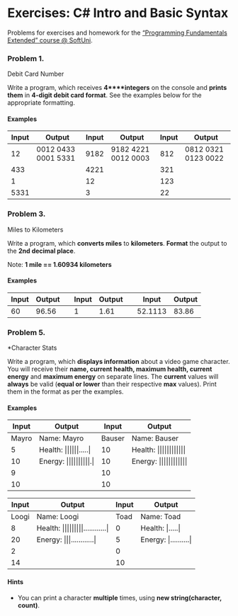 # Exercises: C# Intro and Basic Syntax
Problems for exercises and homework for the
[“Programming
Fundamentals Extended” course @ SoftUni](https://softuni.bg/courses/programming-fundamentals).

### Problem 1.              
Debit Card Number

Write a program, which receives **4****integers** on the
console and **prints them** in **4-digit debit card format**. See the
examples below for the appropriate formatting.

#### Examples

 

| Input | Output              | Input | Output              | Input | Output              |
|-------|---------------------|-------|---------------------|-------|---------------------|
| 12    | 0012 0433 0001 5331 | 9182  | 9182 4221 0012 0003 | 812   | 0812 0321 0123 0022 |
| 433   |                     | 4221  |                     | 321   |                     |
| 1     |                     | 12    |                     | 123   |                     |
| 5331  |                     | 3     |                     | 22    |                     |


### Problem 3.
Miles to Kilometers

Write a program, which **converts miles** to **kilometers**. **Format** the output to the **2nd decimal place**.

Note: **1 mile == 1.60934 kilometers**

#### Examples
| Input | Output | | Input | Output | | Input   | Output |
|-------|--------|-|-------|--------|-|---------|--------|
| 60    | 96.56  | |1  	   | 1.61   | | 52.1113 | 83.86  |

### Problem 5.
*Character Stats

Write a program, which **displays information** about a video game character. You will receive their **name, current health, maximum health, current energy** and **maximum energy** on separate lines. The **current** values will **always** be valid (**equal or lower** than their respective **max** values). Print them in the format as per the examples.

#### Examples
| Input | Output                              | Input  | Output                           |
|-------|-------------------------------------|--------|----------------------------------|
| Mayro | Name: Mayro                         | Bauser | Name: Bauser                     |
| 5     | Health: \|\|\|\|\|\|\.\.\.\.\.\|    | 10     | Health: \|\|\|\|\|\|\|\|\|\|\|\| |
| 10    | Energy: \|\|\|\|\|\|\|\|\|\|\.\|    | 10     | Energy: \|\|\|\|\|\|\|\|\|\|\|\| |
| 9     |                                     | 10     |                                  |
| 10    |                                     | 10     |                                  |

| Input | Output                                               | Input | Output                           |
|-------|------------------------------------------------------|-------|----------------------------------|
| Loogi | Name: Loogi                                          | Toad  | Name: Toad                       |
| 8     | Health: \|\|\|\|\|\|\|\|\|\.\.\.\.\.\.\.\.\.\.\.\.\| | 0     | Health: \|\.\.\.\.\.\|           |
| 20    | Energy: \|\|\|\.\.\.\.\.\.\.\.\.\.\.\.\|             | 5     | Energy: \|\.\.\.\.\.\.\.\.\.\.\| |
| 2     |                                                      | 0     |                                  |
| 14    |                                                      | 10    |                                  |

#### Hints
* You can print a character **multiple** times, using **new string(character, count)**.